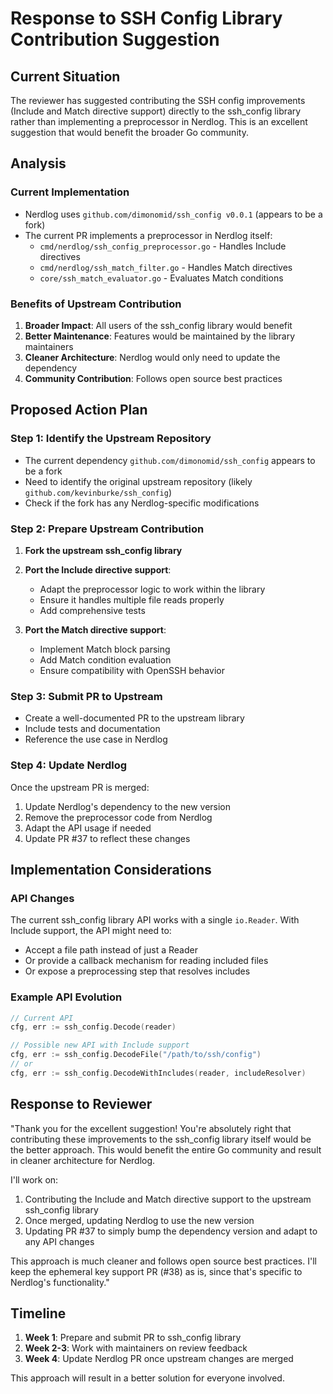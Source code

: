 # Response to SSH Config Library Contribution Suggestion

## Current Situation

The reviewer has suggested contributing the SSH config improvements (Include and Match directive support) directly to the ssh_config library rather than implementing a preprocessor in Nerdlog. This is an excellent suggestion that would benefit the broader Go community.

## Analysis

### Current Implementation
- Nerdlog uses `github.com/dimonomid/ssh_config v0.0.1` (appears to be a fork)
- The current PR implements a preprocessor in Nerdlog itself:
  - `cmd/nerdlog/ssh_config_preprocessor.go` - Handles Include directives
  - `cmd/nerdlog/ssh_match_filter.go` - Handles Match directives
  - `core/ssh_match_evaluator.go` - Evaluates Match conditions

### Benefits of Upstream Contribution
1. **Broader Impact**: All users of the ssh_config library would benefit
2. **Better Maintenance**: Features would be maintained by the library maintainers
3. **Cleaner Architecture**: Nerdlog would only need to update the dependency
4. **Community Contribution**: Follows open source best practices

## Proposed Action Plan

### Step 1: Identify the Upstream Repository
- The current dependency `github.com/dimonomid/ssh_config` appears to be a fork
- Need to identify the original upstream repository (likely `github.com/kevinburke/ssh_config`)
- Check if the fork has any Nerdlog-specific modifications

### Step 2: Prepare Upstream Contribution
1. **Fork the upstream ssh_config library**
2. **Port the Include directive support**:
   - Adapt the preprocessor logic to work within the library
   - Ensure it handles multiple file reads properly
   - Add comprehensive tests

3. **Port the Match directive support**:
   - Implement Match block parsing
   - Add Match condition evaluation
   - Ensure compatibility with OpenSSH behavior

### Step 3: Submit PR to Upstream
- Create a well-documented PR to the upstream library
- Include tests and documentation
- Reference the use case in Nerdlog

### Step 4: Update Nerdlog
Once the upstream PR is merged:
1. Update Nerdlog's dependency to the new version
2. Remove the preprocessor code from Nerdlog
3. Adapt the API usage if needed
4. Update PR #37 to reflect these changes

## Implementation Considerations

### API Changes
The current ssh_config library API works with a single `io.Reader`. With Include support, the API might need to:
- Accept a file path instead of just a Reader
- Or provide a callback mechanism for reading included files
- Or expose a preprocessing step that resolves includes

### Example API Evolution
```go
// Current API
cfg, err := ssh_config.Decode(reader)

// Possible new API with Include support
cfg, err := ssh_config.DecodeFile("/path/to/ssh/config")
// or
cfg, err := ssh_config.DecodeWithIncludes(reader, includeResolver)
```

## Response to Reviewer

"Thank you for the excellent suggestion! You're absolutely right that contributing these improvements to the ssh_config library itself would be the better approach. This would benefit the entire Go community and result in cleaner architecture for Nerdlog.

I'll work on:
1. Contributing the Include and Match directive support to the upstream ssh_config library
2. Once merged, updating Nerdlog to use the new version
3. Updating PR #37 to simply bump the dependency version and adapt to any API changes

This approach is much cleaner and follows open source best practices. I'll keep the ephemeral key support PR (#38) as is, since that's specific to Nerdlog's functionality."

## Timeline

1. **Week 1**: Prepare and submit PR to ssh_config library
2. **Week 2-3**: Work with maintainers on review feedback
3. **Week 4**: Update Nerdlog PR once upstream changes are merged

This approach will result in a better solution for everyone involved.
